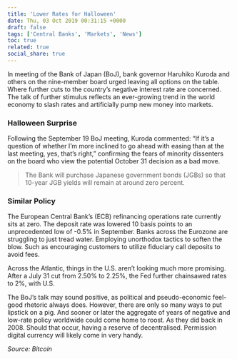 ```yaml
---
title: 'Lower Rates for Halloween'
date: Thu, 03 Oct 2019 00:31:15 +0000
draft: false
tags: ['Central Banks', 'Markets', 'News']
toc: true
related: true
social_share: true
---
```


In meeting of the Bank of Japan (BoJ), bank governor Haruhiko Kuroda and others on the nine-member board urged leaving all options on the table. Where further cuts to the country’s negative interest rate are concerned. The talk of further stimulus reflects an ever-growing trend in the world economy to slash rates and artificially pump new money into markets.

### Halloween Surprise

Following the September 19 BoJ meeting, Kuroda commented: “If it’s a question of whether I’m more inclined to go ahead with easing than at the last meeting, yes, that’s right,” confirming the fears of minority dissenters on the board who view the potential October 31 decision as a bad move.

> The Bank will purchase Japanese government bonds (JGBs) so that 10-year JGB yields will remain at around zero percent.

### Similar Policy

The European Central Bank’s (ECB) refinancing operations rate currently sits at zero. The deposit rate was lowered 10 basis points to an unprecedented low of -0.5% in September. Banks across the Eurozone are struggling to just tread water. Employing unorthodox tactics to soften the blow. Such as encouraging customers to utilize fiduciary call deposits to avoid fees.

Across the Atlantic, things in the U.S. aren’t looking much more promising. After a July 31 cut from 2.50% to 2.25%, the Fed further chainsawed rates to 2%, with U.S.

The BoJ’s talk may sound positive, as political and pseudo-economic feel-good rhetoric always does. However, there are only so many ways to put lipstick on a pig. And sooner or later the aggregate of years of negative and low-rate policy worldwide could come home to roost. As they did back in 2008. Should that occur, having a reserve of decentralised. Permission digital currency will likely come in very handy.

_Source: Bitcoin_